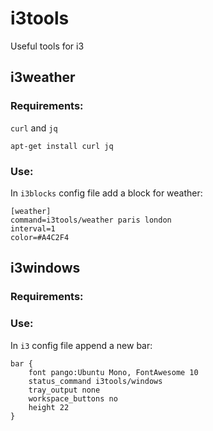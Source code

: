 # i3tools
Useful tools for i3

## i3weather
### Requirements:
`curl` and `jq`
```
apt-get install curl jq
```
### Use:
In `i3blocks` config file add a block for weather:

```
[weather]
command=i3tools/weather paris london
interval=1
color=#A4C2F4
```

## i3windows
### Requirements:
### Use:
In `i3` config file append a new bar:
```
bar {
    font pango:Ubuntu Mono, FontAwesome 10
    status_command i3tools/windows
    tray_output none
    workspace_buttons no
    height 22
}
```
